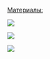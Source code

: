 

<u>Материалы:</u>

![](Re_%20СНГ_%20Акты%20взаимозачета%20распределение%20работ.msg)

![](Pasted%20image%2020251030161049.png)

![](Pasted%20image%2020251030162114.png)
